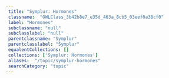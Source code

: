 ```yaml
--- 
 title: "Symplur: Hormones" 
 classname:  "OWLClass_3b42b8e7_e35d_463a_8cb5_03eef0a38cf0" 
 label: "Hormones" 
 subclassname: "null" 
 subclasslabel: "null" 
 parentclassname: "Symplur" 
 parentclasslabel: "Symplur" 
 equalentCollections: [] 
 collections: ['Symplur: Hormones']
 aliases:  "/topic/symplur-hormones"  
 searchCategory: "topic" 
---
```

